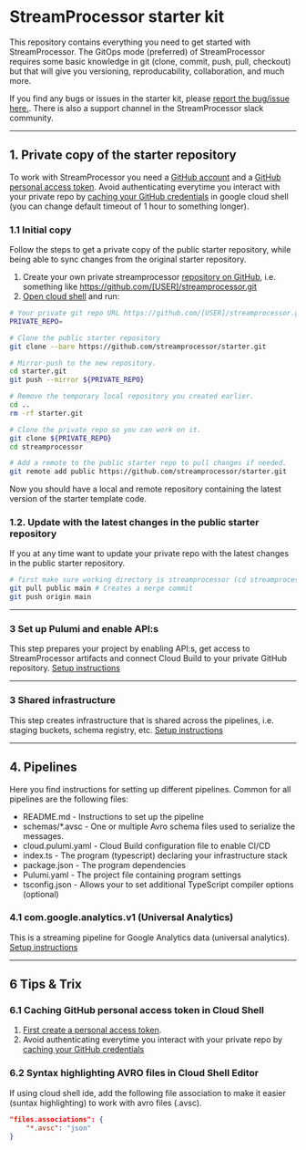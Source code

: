 # StreamProcessor starter kit
This repository contains everything you need to get started with StreamProcessor. The GitOps mode (preferred) of StreamProcessor requires some basic knowledge in git (clone, commit, push, pull, checkout) but that will give you versioning, reproducability, collaboration, and much more.

If you find any bugs or issues in the starter kit, please <a href="https://github.com/streamprocessor/starter/issues" target="_blank">report the bug/issue here.</a>. There is also a support channel in the StreamProcessor slack community.

---

## 1. Private copy of the starter repository
To work with StreamProcessor you need a [GitHub account](https://docs.github.com/en/github/getting-started-with-github/signing-up-for-a-new-github-account) and a [GitHub personal access token](https://docs.github.com/en/github/authenticating-to-github/creating-a-personal-access-token). Avoid authenticating everytime you interact with your private repo by [caching your GitHub credentials](https://docs.github.com/en/github/getting-started-with-github/caching-your-github-credentials-in-git) in google cloud shell (you can change default timeout of 1 hour to something longer).

### 1.1 Initial copy
Follow the steps to get a private copy of the public starter repository, while being able to sync changes from the original starter repository.

1. Create your own private streamprocessor <a href="https://docs.github.com/en/articles/creating-a-new-repository" target="_blank">repository on GitHub</a>, i.e. something like https://github.com/[USER]/streamprocessor.git
2. <a href="https://ide.cloud.google.com" target="_blank">Open cloud shell</a> and run:

```bash
# Your private git repo URL https://github.com/[USER]/streamprocessor.git
PRIVATE_REPO=

# Clone the public starter repository
git clone --bare https://github.com/streamprocessor/starter.git

# Mirror-push to the new repository.
cd starter.git
git push --mirror ${PRIVATE_REPO}

# Remove the temporary local repository you created earlier.
cd ..
rm -rf starter.git

# Clone the private repo so you can work on it.
git clone ${PRIVATE_REPO}
cd streamprocessor

# Add a remote to the public starter repo to pull changes if needed.
git remote add public https://github.com/streamprocessor/starter.git
```
Now you should have a local and remote repository containing the latest version of the starter template code.

### 1.2. Update with the latest changes in the public starter repository
If you at any time want to update your private repo with the latest changes in the public starter repository.

```bash
# first make sure working directory is streamprocessor (cd streamprocessor)
git pull public main # Creates a merge commit
git push origin main
```

---

### 3 Set up Pulumi and enable API:s
This step prepares your project by enabling API:s, get access to StreamProcessor artifacts and connect Cloud Build to your private GitHub repository.
[Setup instructions](/setup/README.md)

---

### 3 Shared infrastructure
This step creates infrastructure that is shared across the pipelines, i.e. staging buckets, schema registry, etc.
[Setup instructions](/infra/README.md)

---

## 4. Pipelines
Here you find instructions for setting up different pipelines. Common for all pipelines are the following files:

* README.md - Instructions to set up the pipeline
* schemas/*.avsc - One or multiple Avro schema files used to serialize the messages.
* cloud.pulumi.yaml - Cloud Build configuration file to enable CI/CD
* index.ts - The program (typescript) declaring your infrastructure stack
* package.json - The program dependencies
* Pulumi.yaml - The project file containing program settings
* tsconfig.json - Allows your to set additional TypeScript compiler options (optional)


### 4.1 com.google.analytics.v1 (Universal Analytics)
This is a streaming pipeline for Google Analytics data (universal analytics).
[Setup instructions](/com.google.analytics.v1/README.md)


---

## 6 Tips & Trix

### 6.1 Caching GitHub personal access token in Cloud Shell
1. [First create a personal access token](https://docs.github.com/en/github/authenticating-to-github/creating-a-personal-access-token).
2. Avoid authenticating everytime you interact with your private repo by [caching your GitHub credentials](https://docs.github.com/en/github/getting-started-with-github/caching-your-github-credentials-in-git)

### 6.2 Syntax highlighting AVRO files in Cloud Shell Editor
If using cloud shell ide, add the following file association to make it easier (suntax highlighting) to work with avro files (.avsc).

```json
"files.associations": {
    "*.avsc": "json"
}
```

